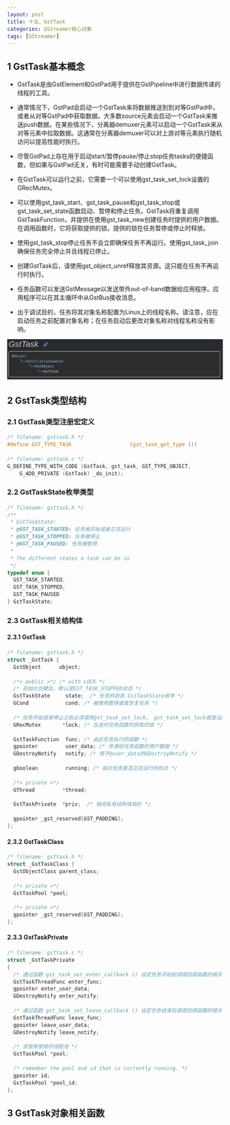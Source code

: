 ```yaml
---
layout: post
title: 十五、GstTask
categories: GStreamer核心对象
tags: [GStreamer]
---
```


## 1 GstTask基本概念

- GstTask是由GstElement和GstPad用于提供在GstPipeline中进行数据传递的线程的工具。

- 通常情况下，GstPad会启动一个GstTask来将数据推送到到对等GstPad中，或者从对等GstPad中获取数据。大多数source元素会启动一个GstTask来推送push数据。在某些情况下，分离器demuxer元素可以启动一个GstTask来从对等元素中拉取数据。这通常在分离器demuxer可以对上游对等元素执行随机访问以提高性能时执行。

- 尽管GstPad上存在用于启动start/暂停pause/停止stop任务tasks的便捷函数，但如果与GstPad无关，有时可能需要手动创建GstTask。

- 在GstTask可以运行之前，它需要一个可以使用gst_task_set_lock设置的GRecMutex。

- 可以使用gst_task_start、gst_task_pause和gst_task_stop或gst_task_set_state函数启动、暂停和停止任务。GstTask将重复调用GstTaskFunction，并提供在使用gst_task_new创建任务时提供的用户数据。在调用函数时，它将获取提供的锁。提供的锁在任务暂停或停止时释放。

- 使用gst_task_stop停止任务不会立即确保任务不再运行。使用gst_task_join确保任务完全停止并且线程已停止。

- 创建GstTask后，请使用gst_object_unref释放其资源。这只能在任务不再运行时执行。

- 任务函数可以发送GstMessage以发送带外out-of-band数据给应用程序。应用程序可以在其主循环中从GstBus接收消息。

- 出于调试目的，任务将其对象名称配置为Linux上的线程名称。请注意，应在启动任务之前配置对象名称；在任务启动后更改对象名称对线程名称没有影响。

![alt text](image.png)

## 2 GstTask类型结构

### 2.1 GstTask类型注册宏定义

```c
/* filename: gsttask.h */
#define GST_TYPE_TASK                   (gst_task_get_type ())

/* filename: gsttask.c */
G_DEFINE_TYPE_WITH_CODE (GstTask, gst_task, GST_TYPE_OBJECT,
    G_ADD_PRIVATE (GstTask) _do_init);
```

### 2.2 GstTaskState枚举类型

```c
/* filename: gsttask.h */
/**
 * GstTaskState:
 * @GST_TASK_STARTED: 任务被开始或者正在运行
 * @GST_TASK_STOPPED: 任务被停止
 * @GST_TASK_PAUSED: 任务被暂停
 *
 * The different states a task can be in
 */
typedef enum {
  GST_TASK_STARTED,
  GST_TASK_STOPPED,
  GST_TASK_PAUSED
} GstTaskState;
```

### 2.3 GstTask相关结构体

#### 2.3.1 GstTask

```c
/* filename: gsttask.h */
struct _GstTask {
  GstObject      object;

  /*< public >*/ /* with LOCK */
  /* 初始化创建后，默认是GST_TASK_STOPPED状态 */
  GstTaskState     state;  /* 任务的状态 GstTaskState枚举 */
  GCond            cond; /* 被使用暂停或者恢复任务 */

  /* 任务开始或者停止之前必须调用gst_task_set_lock， gst_task_set_lock就是设定lock */
  GRecMutex       *lock; /* 在迭代任务函数时获取的锁 */

  GstTaskFunction  func; /* 由此任务执行的函数 */
  gpointer         user_data; /* 传递给任务函数的用户数据 */
  GDestroyNotify   notify; /* 用于@user_data的GDestroyNotify */

  gboolean         running; /* 指示任务是否正在运行的标志 */

  /*< private >*/
  GThread         *thread;

  GstTaskPrivate  *priv;  /* 指向私有结构体指针 */

  gpointer _gst_reserved[GST_PADDING];
};
```

#### 2.3.2 GstTaskClass

```c
/* filename: gsttask.h */
struct _GstTaskClass {
  GstObjectClass parent_class;

  /*< private >*/
  GstTaskPool *pool;

  /*< private >*/
  gpointer _gst_reserved[GST_PADDING];
};
```

#### 2.3.3 GstTaskPrivate

```c
/* filename: gsttask.c */
struct _GstTaskPrivate
{
  /* 通过函数 gst_task_set_enter_callback () 设定任务开始前调用回调函数的相关参数 */
  GstTaskThreadFunc enter_func;
  gpointer enter_user_data;
  GDestroyNotify enter_notify;

  /* 通过函数 gst_task_set_leave_callback () 设定任务结束后调用回调函数的相关参数 */
  GstTaskThreadFunc leave_func;
  gpointer leave_user_data;
  GDestroyNotify leave_notify;

  /* 该使用使用的线程池 */
  GstTaskPool *pool;

  /* remember the pool and id that is currently running. */
  gpointer id;
  GstTaskPool *pool_id;
};
```

## 3 GstTask对象相关函数